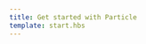 ```yaml
---
title: Get started with Particle
template: start.hbs
---
```

<script src='/assets/js/redirect.js'></script>
